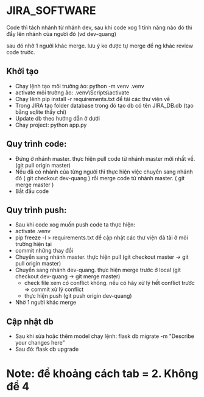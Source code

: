 # JIRA_SOFTWARE

Code thì tách nhánh từ nhánh dev, sau khi code xog 1 tính năng nào đó thì đẩy lên nhánh của người đó (vd dev-quang)

sau đó nhờ 1 người khác merge. lưu ý ko được tự merge để ng khác review code trước.

## Khởi tạo

- Chạy lệnh tạo môi trường ảo: python -m venv .venv
- activate môi trường ảo: .venv\Scripts\activate
- Chạy lênh pip install -r requirements.txt để tải các thư viện về
- Trong JIRA tạo folder database trong đó tạo db có tên JIRA_DB.db (tạo bằng sqlite thầy chỉ)
- Update db theo hướng dẫn ở dưới
- Chạy project: python app.py

## Quy trình code:

- Đứng ở nhánh master. thực hiện pull code từ nhánh master mới nhất về. (git pull origin master)
- Nếu đã có nhánh của từng người thì thực hiện việc chuyển sang nhánh đó ( git checkout dev-quang ) rồi merge code từ nhánh master. ( git merge master )
- Bắt đầu code

## Quy trình push:

* Sau khi code xog muốn push code ta thực hiện:
* activate .venv
* pip freeze -l > requirements.txt để cập nhật các thư viện đã tải ở môi trường hiện tại
* commit những thay đổi
* Chuyển sang nhánh master. thực hiện pull (git checkout master -> git pull origin master)
* Chuyển sang nhánh dev-quang. thực hiện merge trước ở local (git checkout dev-quang -> git merge master)
  * check file xem có conflict không. nếu có hãy xử lý hết conflict trước => commit xử lý conflict
  * thực hiện push (git push origin dev-quang)
* Nhờ 1 người khác merge

## Cập nhật db

* Sau khi sửa hoặc thêm model chạy lệnh: flask db migrate -m "Describe your changes here"
* Sau đó: flask db upgrade

# Note: để khoảng cách tab = 2. Không để 4
